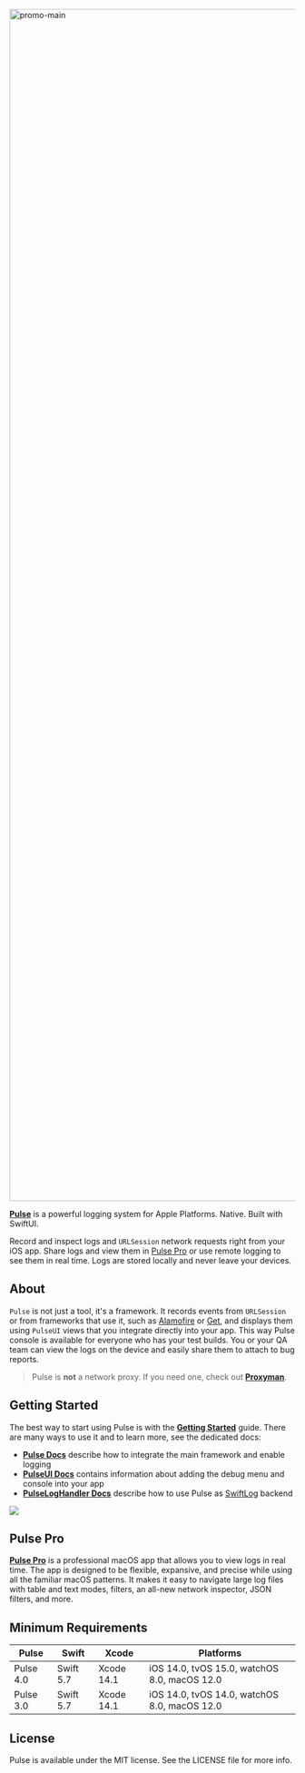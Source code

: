 <br/>
<img width="2100" alt="promo-main" src="https://github.com/kean/Pulse/assets/1567433/83826534-51a3-45b2-8fd2-df70a2744421">

[**Pulse**](https://kean.blog/pulse/home) is a powerful logging system for Apple Platforms. Native. Built with SwiftUI.

Record and inspect logs and `URLSession` network requests right from your iOS app. Share logs and view them in [Pulse Pro](https://pulselogger.com) or use remote logging to see them in real time. Logs are stored locally and never leave your devices.

## About

`Pulse` is not just a tool, it's a framework. It records events from `URLSession` or from frameworks that use it, such as [Alamofire](https://github.com/Alamofire/Alamofire) or [Get](https://github.com/kean/Get), and displays them using `PulseUI` views that you integrate directly into your app. This way Pulse console is available for everyone who has your test builds. You or your QA team can view the logs on the device and easily share them to attach to bug reports.

> Pulse is **not** a network proxy. If you need one, check out [**Proxyman**](https://proxyman.io).

## Getting Started

The best way to start using Pulse is with the [**Getting Started**](https://kean-docs.github.io/pulse/documentation/pulse/gettingstarted) guide. There are many ways to use it and to learn more, see the dedicated docs: 

- [**Pulse Docs**](https://kean-docs.github.io/pulse/documentation/pulse/) describe how to integrate the main framework and enable logging
- [**PulseUI Docs**](https://kean-docs.github.io/pulseui/documentation/pulseui/) contains information about adding the debug menu and console into your app
- [**PulseLogHandler Docs**](https://kean-docs.github.io/pulseloghandler/documentation/pulseloghandler/) describe how to use Pulse as [SwiftLog](https://github.com/apple/swift-log) backend

<a href="https://kean.blog/pulse/home">
<img src="https://user-images.githubusercontent.com/1567433/184552639-cf6765df-b5af-416b-95d3-0204e32df9d6.png">
</a>

## Pulse Pro

[**Pulse Pro**](https://pulselogger.com) is a professional macOS app that allows you to view logs in real time. The app is designed to be flexible, expansive, and precise while using all the familiar macOS patterns. It makes it easy to navigate large log files with table and text modes, filters, an all-new network inspector, JSON filters, and more.

## Minimum Requirements

| Pulse      | Swift     | Xcode       | Platforms                                    |
|------------|-----------|-------------|----------------------------------------------|
| Pulse 4.0  | Swift 5.7 | Xcode 14.1  | iOS 14.0, tvOS 15.0, watchOS 8.0, macOS 12.0 |
| Pulse 3.0  | Swift 5.7 | Xcode 14.1  | iOS 14.0, tvOS 14.0, watchOS 8.0, macOS 12.0 |

## License

Pulse is available under the MIT license. See the LICENSE file for more info.
